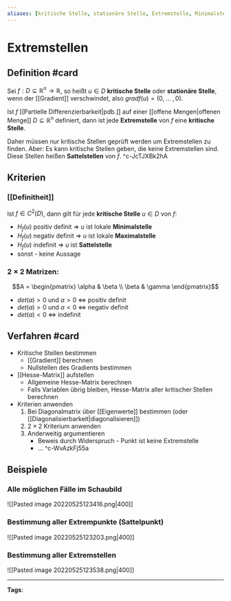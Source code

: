 ```yaml
---
aliases: [kritische Stelle, stationäre Stelle, Extremstelle, Minimalstelle, Maximalstelle, Sattelstelle]
---
```


# Extremstellen
## Definition #card
Sei $f: D \subseteq \mathbb{R}^{n}\to \mathbb{R}$, so heißt $u \in D$  **kritische Stelle** oder **stationäre Stelle**, wenn der [[Gradient]] verschwindet, also $grad f(u) = (0, \; \dots \; , 0)$.

Ist $f$  [[Partielle Differenzierbarkeit|pdb.]] auf einer [[offene Mengen|offenen Menge]] $D \subseteq \mathbb{R}^{n}$ definiert, dann ist jede **Extremstelle** von $f$ eine **kritische Stelle**.

Daher müssen nur kritische Stellen geprüft werden um Extremstellen zu finden.
Aber: Es kann kritische Stellen geben, die keine Extremstellen sind. Diese Stellen heißen **Sattelstellen** von $f$.
^c-JcTJXBk2hA

## Kriterien
### [[Definitheit]]
Ist $f \in C^{2}(D)$, dann gilt für jede **kritische Stelle** $u \in D$ von $f$:
- $H_{f}(u)$ positiv definit $\Rightarrow$ $u$ ist lokale **Minimalstelle**
- $H_{f}(u)$ negativ definit $\Rightarrow$ $u$ ist lokale **Maximalstelle**
- $H_{f}(u)$ indefinit $\Rightarrow$ $u$ ist **Sattelstelle**
- sonst - keine Aussage

### $2 \times 2$ Matrizen:
$$A = \begin{pmatrix} \alpha  & \beta \\ \beta  & \gamma \end{pmatrix}$$
- $det(a) > 0$ und $\alpha > 0$ $\Leftrightarrow$ positiv definit
- $det(a) > 0$ und $\alpha < 0$ $\Leftrightarrow$ negativ definit
- $det(a) < 0$ $\Leftrightarrow$ indefinit


## Verfahren #card
- Kritische Stellen bestimmen
    - [[Gradient]] berechnen
    - Nullstellen des Gradients bestimmen
- [[Hesse-Matrix]] aufstellen
    - Allgemeine Hesse-Matrix berechnen
    - Falls Variablen übrig bleiben, Hesse-Matrix aller kritischer Stellen berechnen
- Kriterien anwenden
    1. Bei Diagonalmatrix über [[Eigenwerte]] bestimmen (oder [[Diagonalisierbarkeit|diagonalisieren]])
    2. $2\times2$ Kriterium anwenden
    3. Anderweitig argumentieren
        - Beweis durch Widerspruch - Punkt ist keine Extremstelle
        - $\dots$
^c-WvAzkFj55a

## Beispiele
### Alle möglichen Fälle im Schaubild
![[Pasted image 20220525123416.png|400]]
### Bestimmung aller Extrempunkte (Sattelpunkt)
![[Pasted image 20220525123203.png|400]]
### Bestimmung aller Extremstellen
![[Pasted image 20220525123538.png|400]]

---
**Tags**: 